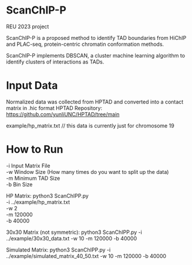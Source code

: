 # ScanChIP-P
REU 2023 project

ScanChIP-P is a proposed method to identify TAD boundaries from HiChIP and PLAC-seq, protein-centric chromatin conformation methods.

ScanChIP-P implements DBSCAN, a cluster machine learning algorithm to identify clusters of interactions as TADs.

# Input Data
Normalized data was collected from HPTAD and converted into a contact matrix in .hic format
HPTAD Repository: https://github.com/yunliUNC/HPTAD/tree/main

example/hp_matrix.txt // this data is currently just for chromosome 19

# How to Run
-i Input Matrix File \
-w Window Size (How many times do you want to split up the data) \
-m Minimum TAD Size \
-b Bin Size 

HP Matrix:
python3 ScanChIPP.py \
-i ../example/hp_matrix.txt \
-w 2 \
-m 120000 \
-b 40000

30x30 Matrix (not symmetric):
python3 ScanChIPP.py -i ../example/30x30_data.txt -w 10 -m 120000 -b 40000

Simulated Matrix:
python3 ScanChIPP.py -i ../example/simulated_matrix_40_50.txt -w 10 -m 120000 -b 40000
